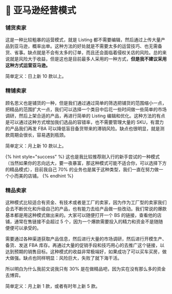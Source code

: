 # 🐼 亚马逊经营模式

### 铺货卖家

这是一种比较粗暴的运营模式，就是 Listing 都不需要编辑，然后通过上传大量产品到亚马逊，概率出单。这种方法的好处就是不需要太多的运营技巧、也无需备货、省事。缺点就是不会有太多的订单，而且还会面临着侵权关店的风险。总的来说就是风险大于收益，但是这也是目前最多人采用的一种方式，**但是我不建议采用这种方式运营亚马逊。**

简单定义：日上新 10 款以上。

### 精铺卖家

顾名思义也是铺货的一种，但是我们通过通过简单的筛选把铺货的范围缩小一点，把精品的范围扩大一点，我们可以选择一个类目中后花一些时间做一些简单的市场调研，然后上架合适的产品，再进行简单的 Listing 编辑和优化。这种方法的有点是可以通过这种方式增加我们选品的容错率，也不需要管理大量的 SKU，有潜力的产品我们再发 FBA 可以降低盲目备货带来的滞销风险。缺点也很明显，就是测款周期会很长，容易遇到瓶颈。

简单定义：月上新 10 款以上。

{% hint style="success" %}
这也是我比较推荐刚入行的新手尝试的一种模式（当然如果你的志向远大，要一夜暴富，那这种模式可能不适合你，可以选择下方的精品模式），目前我自己 70% 的业务也是属于这种类型，我们一直在努力做一个小而美的店铺。
{% endhint %}

### 精品卖家

这种模式比较适合有资金、有技术或者是工厂的卖家，因为作为工厂型的卖家我们会去不断优化和升级自己的产品，也有能力去给产品做一些改动。我们常说的爆款基本都是用这种模式做出来的。大家可以随便打开一个 BS 的链接，查看他的店铺，通常在售链接不会超过 5 个，因为一个爆款需要投入的精力和资金不是随随便便可以承受的。

需要通过各种渠道获取产品信息，然后进行大量的市场调研，然后进行开模生产、备货、发送 FBA 库存。再通过大量的促销手段和技巧用心的去推广这个链接，以达到预期的销售目标。这种模式的收益非常极端好，如果成功了可以买车买房，做大做强。缺点也同样明显：风险巨大，失败了就下海干活。

所以明白为什么我前文说我只有 30% 是在做精品吧，因为实在没有那么多的资金去博弈。

简单定义：月上新 1 款，或者有时年上新 5 款。

